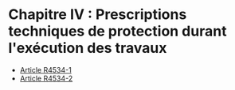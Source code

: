 # Chapitre IV : Prescriptions techniques de protection  durant l'exécution des travaux

* [Article R4534-1](./LEGIARTI000018529336.md)
* [Article R4534-2](./LEGIARTI000018529334.md)

